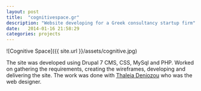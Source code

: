 ```yaml
---
layout: post
title:  "cognitivespace.gr"
description: "Website developing for a Greek consultancy startup firm"
date:   2014-01-16 21:58:29
categories: projects
---
```

![Cognitive Space]({{ site.url }}/assets/cognitive.jpg)

The site was developed using Drupal 7 CMS, CSS, MySql and PHP. Worked on gathering the requirements, creating the wireframes, developing and delivering the site. The work was done with [Thaleia Deniozou](http://thaleiaden.com/) who was the web designer.